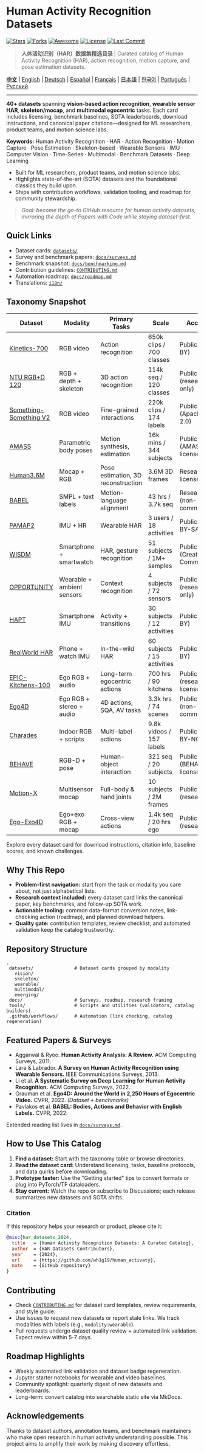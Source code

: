 # Human Activity Recognition Datasets

[![Stars](https://img.shields.io/github/stars/wh1g19/human_activaty?style=social)](https://github.com/wh1g19/human_activaty/stargazers)
[![Forks](https://img.shields.io/github/forks/wh1g19/human_activaty?style=social)](https://github.com/wh1g19/human_activaty/network/members)
[![Awesome](https://awesome.re/badge.svg)](https://awesome.re)
[![License](https://img.shields.io/github/license/wh1g19/human_activaty)](LICENSE)
[![Last Commit](https://img.shields.io/github/last-commit/wh1g19/human_activaty)](https://github.com/wh1g19/human_activaty/commits)

> **人体活动识别（HAR）数据集精选目录** | Curated catalog of Human Activity Recognition (HAR), action recognition, motion capture, and pose estimation datasets.

**[中文](i18n/README.zh.md)** | [English](README.md) | [Deutsch](i18n/README.de.md) | [Español](i18n/README.es.md) | [Français](i18n/README.fr.md) | [日本語](i18n/README.ja.md) | [한국어](i18n/README.ko.md) | [Português](i18n/README.pt.md) | [Русский](i18n/README.ru.md)

---

**40+ datasets** spanning **vision-based action recognition**, **wearable sensor HAR**, **skeleton/mocap**, and **multimodal egocentric** tasks. Each card includes licensing, benchmark baselines, SOTA leaderboards, download instructions, and canonical paper citations—designed for ML researchers, product teams, and motion science labs.

**Keywords:** Human Activity Recognition · HAR · Action Recognition · Motion Capture · Pose Estimation · Skeleton-based · Wearable Sensors · IMU · Computer Vision · Time-Series · Multimodal · Benchmark Datasets · Deep Learning

- Built for ML researchers, product teams, and motion science labs.
- Highlights state-of-the-art (SOTA) datasets and the foundational classics they build upon.
- Ships with contribution workflows, validation tooling, and roadmap for community stewardship.

> *Goal: become the go-to GitHub resource for human activity datasets, mirroring the depth of Papers with Code while staying dataset-first.*

## Quick Links
- Dataset cards: [`datasets/`](datasets/)
- Survey and benchmark papers: [`docs/surveys.md`](docs/surveys.md)
- Benchmark snapshot: [`docs/benchmarking.md`](docs/benchmarking.md)
- Contribution guidelines: [`CONTRIBUTING.md`](CONTRIBUTING.md)
- Automation roadmap: [`docs/roadmap.md`](docs/roadmap.md)
- Translations: [`i18n/`](i18n/)

## Taxonomy Snapshot

| Dataset | Modality | Primary Tasks | Scale | Access |
| --- | --- | --- | --- | --- |
| [Kinetics-700](datasets/vision/kinetics-700.md) | RGB video | Action recognition | 650k clips / 700 classes | Public (CC BY) |
| [NTU RGB+D 120](datasets/vision/ntu-rgbd-120.md) | RGB + depth + skeleton | 3D action recognition | 114k seq / 120 classes | Public (research-only) |
| [Something-Something V2](datasets/vision/something-something-v2.md) | RGB video | Fine-grained interactions | 220k clips / 174 labels | Public (Apache 2.0) |
| [AMASS](datasets/skeleton/amass.md) | Parametric body poses | Motion synthesis, estimation | 16k mins / 344 subjects | Public (AMASS license) |
| [Human3.6M](datasets/skeleton/human36m.md) | Mocap + RGB | Pose estimation, 3D reconstruction | 3.6M 3D frames | Research license |
| [BABEL](datasets/skeleton/babel.md) | SMPL + text labels | Motion-language alignment | 43 hrs / 3.7k seq | Research (non-commercial) |
| [PAMAP2](datasets/wearable/pamap2.md) | IMU + HR | Wearable HAR | 3 users / 18 activities | Public (CC BY-SA) |
| [WISDM](datasets/wearable/wisdm.md) | Smartphone + smartwatch | HAR, gesture recognition | 51 subjects / 1M+ samples | Public (Creative Commons) |
| [OPPORTUNITY](datasets/wearable/opportunity.md) | Wearable + ambient sensors | Context recognition | 4 subjects / 72 sensors | Public (research-only) |
| [HAPT](datasets/wearable/hapt.md) | Smartphone IMU | Activity + transitions | 30 subjects / 12 activities | Public (CC BY) |
| [RealWorld HAR](datasets/wearable/realworld-har.md) | Phone + watch IMU | In-the-wild HAR | 60 subjects / 15 activities | Public (CC BY) |
| [EPIC-Kitchens-100](datasets/multimodal/epic-kitchens-100.md) | Ego RGB + audio | Long-term egocentric actions | 700 hrs / 90 kitchens | Public (research license) |
| [Ego4D](datasets/multimodal/ego4d.md) | Ego RGB + stereo + audio | 4D actions, SQA, AV tasks | 3.3k hrs / 74 scenes | Public (non-commercial) |
| [Charades](datasets/multimodal/charades.md) | Indoor RGB + scripts | Multi-label actions | 9.8k videos / 157 labels | Public (CC BY-NC) |
| [BEHAVE](datasets/emerging/behave.md) | RGB-D + pose | Human-object interaction | 321 seq / 20 subjects | Public (BEHAVE license) |
| [Motion-X](datasets/emerging/motion-x.md) | Multisensor mocap | Full-body & hand joints | 10 subjects / 2M frames | Public (research) |
| [Ego-Exo4D](datasets/emerging/ego-exo4d.md) | Ego+exo RGB + mocap | Cross-view actions | 1.4k seq / 20 hrs ego | Public (research) |

Explore every dataset card for download instructions, citation info, baseline scores, and known challenges.

## Why This Repo
- **Problem-first navigation:** start from the task or modality you care about, not just alphabetical lists.
- **Research context included:** every dataset card links the canonical paper, key benchmarks, and follow-up SOTA work.
- **Actionable tooling:** common data-format conversion notes, link-checking action (roadmap), and planned download helpers.
- **Quality gate:** contribution templates, review checklist, and automated validation keep the catalog trustworthy.

## Repository Structure
```
.
 datasets/               # Dataset cards grouped by modality
   vision/
   skeleton/
   wearable/
   multimodal/
   emerging/
 docs/                   # Surveys, roadmap, research framing
 tools/                  # Scripts and utilities (validators, catalog builders)
 .github/workflows/      # Automation (link checking, catalog regeneration)
```

## Featured Papers & Surveys
- Aggarwal & Ryoo. **Human Activity Analysis: A Review.** ACM Computing Surveys, 2011.
- Lara & Labrador. **A Survey on Human Activity Recognition using Wearable Sensors.** IEEE Communications Surveys, 2013.
- Li et al. **A Systematic Survey on Deep Learning for Human Activity Recognition.** ACM Computing Surveys, 2022.
- Grauman et al. **Ego4D: Around the World in 2,250 Hours of Egocentric Video.** CVPR, 2022. *(Dataset + benchmarks)*
- Pavlakos et al. **BABEL: Bodies, Actions and Behavior with English Labels.** CVPR, 2022.

Extended reading list lives in [`docs/surveys.md`](docs/surveys.md).

## How to Use This Catalog
1. **Find a dataset:** Start with the taxonomy table or browse directories.
2. **Read the dataset card:** Understand licensing, tasks, baseline protocols, and data quirks before downloading.
3. **Prototype faster:** Use the "Getting started" tips to convert formats or plug into PyTorch/TF dataloaders.
4. **Stay current:** Watch the repo or subscribe to Discussions; each release summarizes new datasets and SOTA shifts.

### Citation
If this repository helps your research or product, please cite it:

```bibtex
@misc{har_datasets_2024,
  title   = {Human Activity Recognition Datasets: A Curated Catalog},
  author  = {HAR Datasets Contributors},
  year    = {2024},
  url     = {https://github.com/wh1g19/human_activaty},
  note    = {GitHub repository}
}
```

## Contributing
- Check [`CONTRIBUTING.md`](CONTRIBUTING.md) for dataset card templates, review requirements, and style guide.
- Use issues to request new datasets or report stale links. We track modalities with labels (e.g., `modality:wearable`).
- Pull requests undergo dataset quality review + automated link validation. Expect review within 5-7 days.

## Roadmap Highlights
- Weekly automated link validation and dataset badge regeneration.
- Jupyter starter notebooks for wearable and video baselines.
- Community spotlight: quarterly digest of new datasets and leaderboards.
- Long-term: convert catalog into searchable static site via MkDocs.

## Acknowledgements
Thanks to dataset authors, annotation teams, and benchmark maintainers who make open research in human activity understanding possible. This project aims to amplify their work by making discovery effortless.
